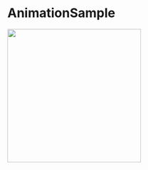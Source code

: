 # AnimationSample
<img src="https://media.giphy.com/media/Pgp4tLov1hFYg7xglX/giphy.gif" width=300/>
